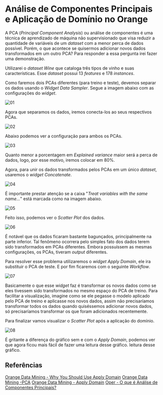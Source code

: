 ﻿# Análise de Componentes Principais e Aplicação de Domínio no Orange

A PCA (*Principal Component Analysis*) ou análise de componentes é uma técnica de aprendizado de máquina não supervisionado que visa reduzir a quantidade de variáveis de um *dataset* com a menor perca de dados possível. Porém, o que acontece se quisermos adicionar novos dados transformados em um outro PCA? Para responder a essa pergunta irei fazer uma demonstração.

Utilizarei o *dataset Wine* que cataloga três tipos de vinho e suas características. Esse *dataset* possui 13 *features* e 178 *instances*.

Como faremos dois PCAs diferentes (para treino e teste), devemos separar os dados usando o *Widget* *Data Sampler*. Segue a imagem abaixo com as configurações do *widget*.

![01](https://i.imgur.com/1WI67aM.png)

Agora que separamos os dados, iremos conecta-los ao seus respectivos PCAs.

![02](https://i.imgur.com/isg1jnM.png)

Abaixo podemos ver a configuração para ambos os PCAs.

![03](https://i.imgur.com/Xd3bzb4.png)

Quanto menor a porcentagem em *Explained variance* maior será a perca de dados, logo, por esse motivo, iremos colocar em 80%.

Agora, para unir os dados transformados pelos PCAs em um único *dataset*, usaremos o *widget Concatenate*.

![04](https://i.imgur.com/8GxMTnK.png)

É importante prestar atenção se a caixa "*Treat variables with the same name...*" está marcada como na imagem abaixo.

![05](https://i.imgur.com/SJ6ucZC.png)

Feito isso, podemos ver o *Scatter Plot* dos dados.

![06](https://i.imgur.com/dXhKRhX.png)

É notável que os dados ficaram bastante bagunçados, principalmente na parte inferior. Tal fenômeno ocorrera pelo simples fato dos dados terem sido transformados em PCAs diferentes. Embora possuíssem as mesmas configurações, os PCAs, tiveram *output* diferentes.

Para resolver esse problema utilizaremos o *widget Apply Domain*, ele ira substituir o PCA de teste. E por fim ficaremos com o seguinte *Workflow*.

![07](https://i.imgur.com/WBsdwfl.png)

Basicamente o que esse *widget* faz é transformar os novos dados como se eles tivessem sido transformados no mesmo espaço do PCA de treino. Para facilitar a visualização, imagine como se ele pegasse o modelo aplicado pelo PCA de treino e aplicasse nos novos dados, assim não precisaríamos transformar todos os dados quando quiséssemos adicionar novos dados, só precisaríamos transformar os que foram adicionados recentemente.

Para finalizar vamos visualizar o *Scatter Plot* após a aplicação do domínio.

![08](https://i.imgur.com/IMSSUno.png)

É gritante a diferença do gráfico sem e com o *Apply Domain*, podemos ver que agora ficou mais fácil de fazer uma leitura desse gráfico. leitura desse gráfico.

## Referências
<a href="https://orangedatamining.com/blog/2021/2021-08-13-apply-domain/">Orange Data Mining - Why You Should Use Apply Domain</a>
<a href="https://orangedatamining.com/widget-catalog/unsupervised/PCA/">Orange Data Mining -PCA</a>
<a href="https://orangedatamining.com/widget-catalog/data/applydomain/">Orange Data Mining - Apply Domain</a>
<a href="https://operdata.com.br/blog/analise-de-componentes-principais/">Oper - O que é Análise de Componentes Principais?</a>
